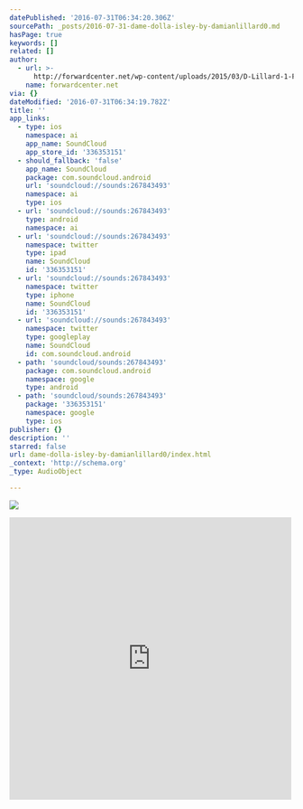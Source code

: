 ```yaml
---
datePublished: '2016-07-31T06:34:20.306Z'
sourcePath: _posts/2016-07-31-dame-dolla-isley-by-damianlillard0.md
hasPage: true
keywords: []
related: []
author:
  - url: >-
      http://forwardcenter.net/wp-content/uploads/2015/03/D-Lillard-1-Florist-City-Hero-S85164-H.jpg
    name: forwardcenter.net
via: {}
dateModified: '2016-07-31T06:34:19.782Z'
title: ''
app_links:
  - type: ios
    namespace: ai
    app_name: SoundCloud
    app_store_id: '336353151'
  - should_fallback: 'false'
    app_name: SoundCloud
    package: com.soundcloud.android
    url: 'soundcloud://sounds:267843493'
    namespace: ai
    type: ios
  - url: 'soundcloud://sounds:267843493'
    type: android
    namespace: ai
  - url: 'soundcloud://sounds:267843493'
    namespace: twitter
    type: ipad
    name: SoundCloud
    id: '336353151'
  - url: 'soundcloud://sounds:267843493'
    namespace: twitter
    type: iphone
    name: SoundCloud
    id: '336353151'
  - url: 'soundcloud://sounds:267843493'
    namespace: twitter
    type: googleplay
    name: SoundCloud
    id: com.soundcloud.android
  - path: 'soundcloud/sounds:267843493'
    package: com.soundcloud.android
    namespace: google
    type: android
  - path: 'soundcloud/sounds:267843493'
    package: '336353151'
    namespace: google
    type: ios
publisher: {}
description: ''
starred: false
url: dame-dolla-isley-by-damianlillard0/index.html
_context: 'http://schema.org'
_type: AudioObject

---
```

![](https://the-grid-user-content.s3-us-west-2.amazonaws.com/8fa947bf-7c07-483c-9974-538a482f0920.jpg)

<iframe src="https://cdn.embedly.com/widgets/media.html?src=https%3A%2F%2Fw.soundcloud.com%2Fplayer%2F%3Fvisual%3Dtrue%26url%3Dhttp%253A%252F%252Fapi.soundcloud.com%252Ftracks%252F267843493%26show_artwork%3Dtrue&amp;url=https%3A%2F%2Fsoundcloud.com%2Fdamianlillard0%2Fdame-dolla-isley&amp;image=http%3A%2F%2Fi1.sndcdn.com%2Fartworks-000166226147-950y1y-t500x500.jpg&amp;key=b7d04c9b404c499eba89ee7072e1c4f7&amp;type=text%2Fhtml&amp;schema=soundcloud" width="500" height="500" scrolling="no" frameborder="0" allowfullscreen="" style=""></iframe>